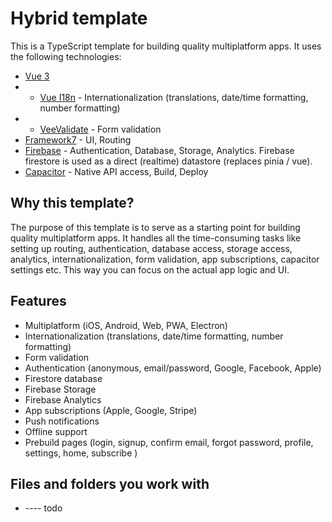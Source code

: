 # Hybrid template

This is a TypeScript template for building quality multiplatform apps. It uses the following technologies:
* [Vue 3](https://v3.vuejs.org/)
* * [Vue I18n](https:https://vue-i18n.intlify.dev/) - Internationalization (translations, date/time formatting, number formatting)
* * [VeeValidate](https://vee-validate.logaretm.com/v4/) - Form validation
* [Framework7](https://framework7.io/) - UI, Routing
* [Firebase](https://firebase.google.com/) - Authentication, Database, Storage, Analytics. Firebase firestore is used as a direct (realtime) datastore (replaces pinia / vue).
* [Capacitor](https://capacitorjs.com/) - Native API access, Build, Deploy

## Why this template?

The purpose of this template is to serve as a starting point for building quality multiplatform apps. It handles all the time-consuming tasks like setting up routing, authentication, database access, storage access, analytics, internationalization, form validation, app subscriptions, capacitor settings etc. This way you can focus on the actual app logic and UI.

## Features

* Multiplatform (iOS, Android, Web, PWA, Electron)
* Internationalization (translations, date/time formatting, number formatting)
* Form validation
* Authentication (anonymous, email/password, Google, Facebook, Apple)
* Firestore database 
* Firebase Storage
* Firebase Analytics
* App subscriptions (Apple, Google, Stripe)
* Push notifications
* Offline support
* Prebuild pages (login, signup, confirm email, forgot password, profile, settings, home, subscribe )

## Files and folders you work with

* ---- todo

